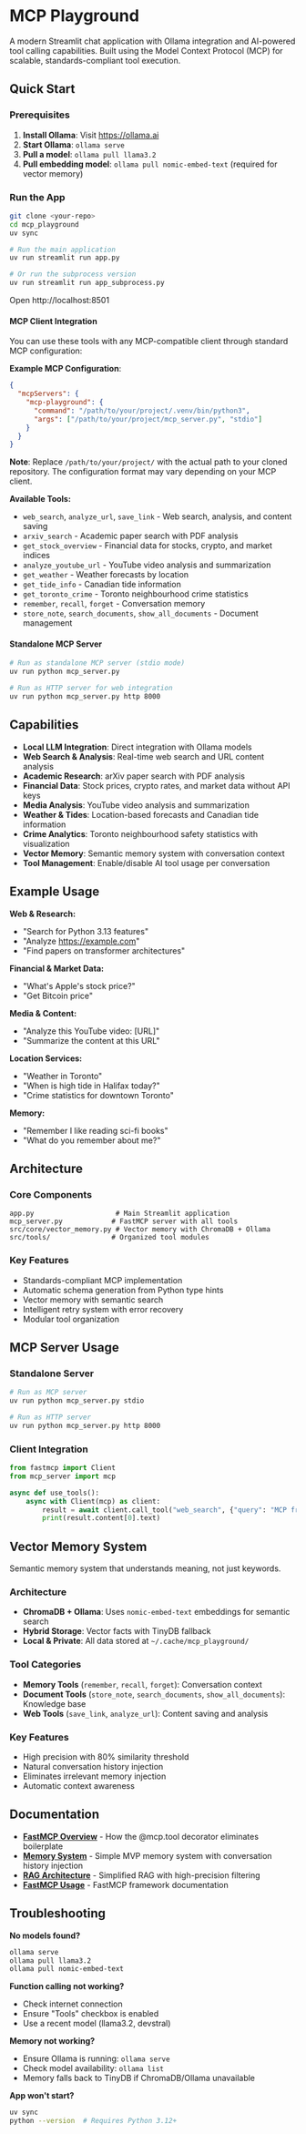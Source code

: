 # MCP Playground

A modern Streamlit chat application with Ollama integration and AI-powered tool calling capabilities. Built using the Model Context Protocol (MCP) for scalable, standards-compliant tool execution.

## Quick Start

### Prerequisites
1. **Install Ollama**: Visit https://ollama.ai
2. **Start Ollama**: `ollama serve`
3. **Pull a model**: `ollama pull llama3.2`
4. **Pull embedding model**: `ollama pull nomic-embed-text` (required for vector memory)

### Run the App

```bash
git clone <your-repo>
cd mcp_playground
uv sync

# Run the main application
uv run streamlit run app.py

# Or run the subprocess version
uv run streamlit run app_subprocess.py
```

Open http://localhost:8501

#### MCP Client Integration

You can use these tools with any MCP-compatible client through standard MCP configuration:

**Example MCP Configuration**:
```json
{
  "mcpServers": {
    "mcp-playground": {
      "command": "/path/to/your/project/.venv/bin/python3",
      "args": ["/path/to/your/project/mcp_server.py", "stdio"]
    }
  }
}
```

**Note**: Replace `/path/to/your/project/` with the actual path to your cloned repository. The configuration format may vary depending on your MCP client.

**Available Tools:**
- `web_search`, `analyze_url`, `save_link` - Web search, analysis, and content saving
- `arxiv_search` - Academic paper search with PDF analysis
- `get_stock_overview` - Financial data for stocks, crypto, and market indices
- `analyze_youtube_url` - YouTube video analysis and summarization
- `get_weather` - Weather forecasts by location
- `get_tide_info` - Canadian tide information
- `get_toronto_crime` - Toronto neighbourhood crime statistics
- `remember`, `recall`, `forget` - Conversation memory
- `store_note`, `search_documents`, `show_all_documents` - Document management

#### Standalone MCP Server
```bash
# Run as standalone MCP server (stdio mode)
uv run python mcp_server.py

# Run as HTTP server for web integration
uv run python mcp_server.py http 8000
```

## Capabilities

- **Local LLM Integration**: Direct integration with Ollama models
- **Web Search & Analysis**: Real-time web search and URL content analysis
- **Academic Research**: arXiv paper search with PDF analysis
- **Financial Data**: Stock prices, crypto rates, and market data without API keys
- **Media Analysis**: YouTube video analysis and summarization
- **Weather & Tides**: Location-based forecasts and Canadian tide information
- **Crime Analytics**: Toronto neighbourhood safety statistics with visualization
- **Vector Memory**: Semantic memory system with conversation context
- **Tool Management**: Enable/disable AI tool usage per conversation

## Example Usage

**Web & Research:**
- "Search for Python 3.13 features"
- "Analyze https://example.com"
- "Find papers on transformer architectures"

**Financial & Market Data:**
- "What's Apple's stock price?"
- "Get Bitcoin price"

**Media & Content:**
- "Analyze this YouTube video: [URL]"
- "Summarize the content at this URL"

**Location Services:**
- "Weather in Toronto"
- "When is high tide in Halifax today?"
- "Crime statistics for downtown Toronto"

**Memory:**
- "Remember I like reading sci-fi books"
- "What do you remember about me?"

## Architecture

### Core Components
```
app.py                    # Main Streamlit application
mcp_server.py            # FastMCP server with all tools
src/core/vector_memory.py # Vector memory with ChromaDB + Ollama
src/tools/               # Organized tool modules
```

### Key Features
- Standards-compliant MCP implementation
- Automatic schema generation from Python type hints
- Vector memory with semantic search
- Intelligent retry system with error recovery
- Modular tool organization

## MCP Server Usage

### Standalone Server
```bash
# Run as MCP server
uv run python mcp_server.py stdio

# Run as HTTP server
uv run python mcp_server.py http 8000
```

### Client Integration
```python
from fastmcp import Client
from mcp_server import mcp

async def use_tools():
    async with Client(mcp) as client:
        result = await client.call_tool("web_search", {"query": "MCP framework"})
        print(result.content[0].text)
```

## Vector Memory System

Semantic memory system that understands meaning, not just keywords.

### Architecture
- **ChromaDB + Ollama**: Uses `nomic-embed-text` embeddings for semantic search
- **Hybrid Storage**: Vector facts with TinyDB fallback
- **Local & Private**: All data stored at `~/.cache/mcp_playground/`

### Tool Categories
- **Memory Tools** (`remember`, `recall`, `forget`): Conversation context
- **Document Tools** (`store_note`, `search_documents`, `show_all_documents`): Knowledge base
- **Web Tools** (`save_link`, `analyze_url`): Content saving and analysis

### Key Features
- High precision with 80% similarity threshold
- Natural conversation history injection
- Eliminates irrelevant memory injection
- Automatic context awareness

## Documentation

- **[FastMCP Overview](docs/FASTMCP_OVERVIEW.md)** - How the @mcp.tool decorator eliminates boilerplate
- **[Memory System](docs/MEMORY_SYSTEM.md)** - Simple MVP memory system with conversation history injection
- **[RAG Architecture](docs/RAG_ARCHITECTURE.md)** - Simplified RAG with high-precision filtering
- **[FastMCP Usage](docs/FASTMCP_USAGE.md)** - FastMCP framework documentation

## Troubleshooting

**No models found?**
```bash
ollama serve
ollama pull llama3.2
ollama pull nomic-embed-text
```

**Function calling not working?**
- Check internet connection
- Ensure "Tools" checkbox is enabled  
- Use a recent model (llama3.2, devstral)

**Memory not working?**
- Ensure Ollama is running: `ollama serve`
- Check model availability: `ollama list`
- Memory falls back to TinyDB if ChromaDB/Ollama unavailable

**App won't start?**
```bash
uv sync
python --version  # Requires Python 3.12+
```
